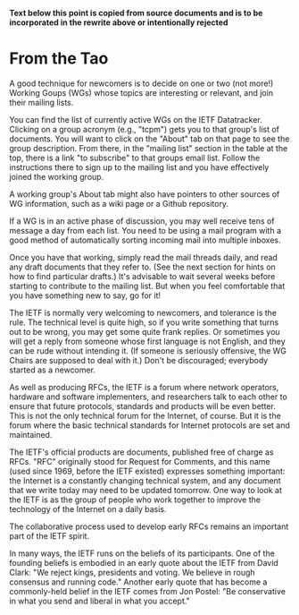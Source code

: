 


**Text below this point is copied from source documents and is to be incorporated in the rewrite above or intentionally rejected**

# From the Tao
A good technique for newcomers is to decide on one or two (not more!) Working Goups (WGs) whose topics are interesting or relevant, and join their mailing lists.

You can find the list of currently active WGs on the IETF Datatracker. Clicking on a group acronym (e.g., "tcpm") gets you to that group's list of documents. You will want to click on the "About" tab on that page to see the group description. From there, in the "mailing list" section in the table at the top, there is a link "to subscribe" to that groups email list. Follow the instructions there to sign up to the mailing list and you have effectively joined the working group.

A working group's About tab might also have pointers to other sources of WG information, such as a wiki page or a Github repository.

If a WG is in an active phase of discussion, you may well receive tens of message a day from each list. You need to be using a mail program with a good method of automatically sorting incoming mail into multiple inboxes.

Once you have that working, simply read the mail threads daily, and read any draft documents that they refer to. (See the next section for hints on how to find particular drafts.) It's advisable to wait several weeks before starting to contribute to the mailing list. But when you feel comfortable that you have something new to say, go for it!

The IETF is normally very welcoming to newcomers, and tolerance is the rule. The technical level is quite high, so if you write something that turns out to be wrong, you may get some quite frank replies. Or sometimes you will get a reply from someone whose first language is not English, and they can be rude without intending it. (If someone is seriously offensive, the WG Chairs are supposed to deal with it.) Don't be discouraged; everybody started as a newcomer.


As well as producing RFCs, the IETF is a forum where network operators, hardware and software implementers, and researchers talk to each other to ensure that future protocols, standards and products will be even better. This is not the only technical forum for the Internet, of course. But it is the forum where the basic technical standards for Internet protocols are set and maintained. 


The IETF's official products are documents, published free of charge as RFCs. "RFC" originally stood for Request for Comments, and this name (used since 1969, before the IETF existed) expresses something important: the Internet is a constantly changing technical system, and any document that we write today may need to be updated tomorrow. One way to look at the IETF is as the group of people who work together to improve the technology of the Internet on a daily basis. 


The collaborative process used to develop early RFCs remains an important part of the IETF spirit. 

In many ways, the IETF runs on the beliefs of its participants. One of the
founding beliefs is embodied in an early quote about the IETF from David
Clark: "We reject kings, presidents and voting. We believe in rough consensus
and running code." Another early quote that has become a commonly-held belief
in the IETF comes from Jon Postel: "Be conservative in what you send and
liberal in what you accept."
